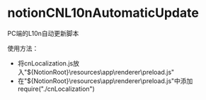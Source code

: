 # notionCNL10nAutomaticUpdate
PC端的L10n自动更新脚本

使用方法：
- 将cnLocalization.js放入"${NotionRoot}\resources\app\renderer\preload.js"
- 在"${NotionRoot}\resources\app\renderer\preload.js"中添加require("./cnLocalization")
